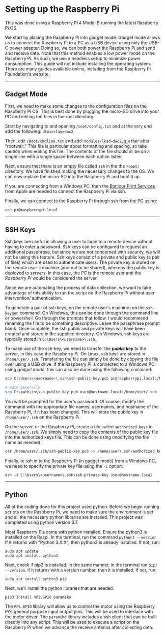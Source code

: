 # Setting up the Raspberry Pi

This was done using a Raspberry Pi 4 Model B running the latest Raspberry Pi OS.&#x20;

We start by placing the Raspberry Pi into gadget mode. Gadget mode allows us to connect the Raspberry Pi to a PC as a USB device using only the USB-C power adapter. Doing so, we can both power the Raspberry Pi and send and receive data. Note that this method enables a low power mode on the Raspberry Pi. As such, we use a headless setup to minimize power consumption. This guide will not include installing the operating system. There are many guides available online, including from the Raspberry Pi Foundation's website.

***

## Gadget Mode

First, we need to make some changes to the configuration files on the Raspberry Pi OS. This is best done by plugging the micro-SD drive into your PC and editing the files in the root directory.&#x20;

Start by navigating to and opening `/boot/config.txt` and at the very end add the following: `dtoverlay=dwc2`.

Then, edit `/boot/cmdline.txt` and add: `modules-load=dwc2,g_ether` after "rootwait." This file is particular about formatting and spacing, so take caution when editing this file. The contents of the file should all be on a single line with a single space between each option listed.

Next, ensure that there is an empty file called `ssh` in the the `/boot/` directory. We have finished making the necessary changes to the OS. We can now replace the micro-SD into the Raspberry Pi and boot it up.&#x20;

If you are connecting from a Windows PC, then the [Bonjour Print Services](https://support.apple.com/kb/DL999?locale=en_US) from Apple are needed to connect the Raspberry Pi via ssh.

Finally, we can connect to the Raspberry Pi through ssh from the PC using:

```bash
ssh pi@raspberrypi.local
```

***

## SSH Keys

Ssh keys are useful in allowing a user to login to a remote device without having to enter a password. Ssh keys can be configured to request an additional passphrase, but since we are not concerned with security, we will not be using this feature. Ssh keys consist of a private and public key (a pair of files) which are used to authenticate users. The private key is stored on the *remote user's* machine (and not to be shared), whereas the public key is deployed to *servers*. In this case, the *PC* is the remote user and the *Raspberry Pi* would be considered the server.

Since we are automating the process of data collection, we want to take advantage of this ability to run the script on the Raspberry Pi without user intervention/ authentication.

To generate a pair of ssh keys, on the remote user's machine run the `ssh-keygen` command. On Windows, this can be done through the command line or powershell. Go through the prompts that follow. I would recommend renaming the file to be something descriptive. Leave the passphrase prompt blank. Once complete, the ssh public and private keys will have been created and stored in the supplied directory. On Windows, ssh keys are typically stored in `C:\Users\<username>\.ssh`.&#x20;

To make use of the ssh-key, we need to transfer the ***public key*** to the *server*, in this case the Raspberry Pi. On Linux, ssh keys are stored in `/home/user/.ssh`. Transfering the file can simply be done by copying the file over using a USB drive. If the Raspberry Pi is connected to a Windows PC using *gadget mode*, this can also be done using the following command:

```bash
scp C:\Users\<username>\.ssh\ssh-public-key.pub pi@raspberrypi.local:/home/pi/.ssh

# more generally
scp C:\path\to\ssh-public-key.pub user@hostname.local:/home/user/.ssh
```

You will be prompted for the user's password. Of course, modify the command with the appropriate file names, usernames, and hostname of the Raspberry Pi, if it has been changed. This will store the public key in `/home/user/.ssh` on the Raspberry Pi.

On the server, or the Raspberry Pi, create a file called `authorized_keys` in `/home/user/.ssh`. We simply need to copy the contents of the public key file into the authorized keys file. This can be done using (modifying the file name as needed):

```bash
cat /home/user/.ssh/ssh-public-key.pub >> /home/user/.ssh/authorized_keys
```

Finally, to ssh in to the Raspberry Pi (in gadget mode) from a Windows PC, we need to specify the private key file using the `-i` option:

    ssh -i C:\Users\<username>\.ssh\ssh-private-key user@hostname.local

***

## Python

All of the coding done for this project used python. Before we begin running scripts on the Raspberry Pi, we need to make sure the environment is set and all the necessary python libraries are installed. This project was completed using python version 3.7.

Most Raspberry Pis come with python installed. Ensure the python3 is installed on the Raspi. In the terminal, run the command `python3 --version`. If it returns with "Python 3.X.X", then python3 is already installed. If not, run:

    sudo apt update
    sudo apt install python3

Next, check if pip3 is installed. In the same manner, in the terminal run `pip3 --version`. If it returns with a version number, then it is installed. If not, run:

    sudo apt install python3-pip

Next, we'll install the python libraries that are needed.

    pip3 install RPi.GPIO paramiko

The `RPi.GPIO` library will allow us to control the motor using the Raspberry Pi's general purpose input output pins. This will be used to interface with the motor driver. The `paramiko` library includes a ssh client that can be built directly into any script. This will be used to execute a script on the Raspberry Pi when we advance the receive antenna after collecting data.&#x20;
